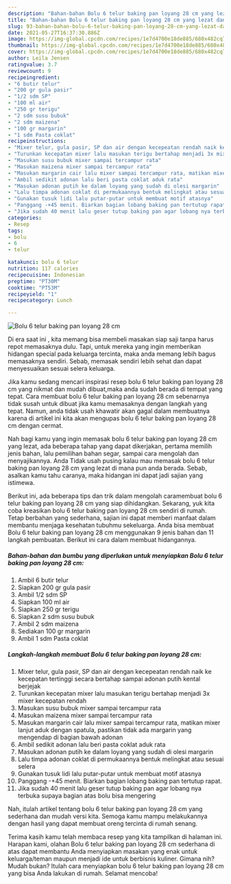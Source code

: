 ```yaml
---
description: "Bahan-bahan Bolu 6 telur baking pan loyang 28 cm yang lezat dan Mudah Dibuat"
title: "Bahan-bahan Bolu 6 telur baking pan loyang 28 cm yang lezat dan Mudah Dibuat"
slug: 93-bahan-bahan-bolu-6-telur-baking-pan-loyang-28-cm-yang-lezat-dan-mudah-dibuat
date: 2021-05-27T16:37:30.886Z
image: https://img-global.cpcdn.com/recipes/1e7d4700e18de885/680x482cq70/bolu-6-telur-baking-pan-loyang-28-cm-foto-resep-utama.jpg
thumbnail: https://img-global.cpcdn.com/recipes/1e7d4700e18de885/680x482cq70/bolu-6-telur-baking-pan-loyang-28-cm-foto-resep-utama.jpg
cover: https://img-global.cpcdn.com/recipes/1e7d4700e18de885/680x482cq70/bolu-6-telur-baking-pan-loyang-28-cm-foto-resep-utama.jpg
author: Leila Jensen
ratingvalue: 3.7
reviewcount: 9
recipeingredient:
- "6 butir telur"
- "200 gr gula pasir"
- "1/2 sdm SP"
- "100 ml air"
- "250 gr terigu"
- "2 sdm susu bubuk"
- "2 sdm maizena"
- "100 gr margarin"
- "1 sdm Pasta coklat"
recipeinstructions:
- "Mixer telur, gula pasir, SP dan air dengan kecepeatan rendah naik ke kecepatan tertinggi secara bertahap sampai adonan putih kental berjejak"
- "Turunkan kecepatan mixer lalu masukan terigu bertahap menjadi 3x mixer kecepatan rendah"
- "Masukan susu bubuk mixer sampai tercampur rata"
- "Masukan maizena mixer sampai tercampur rata"
- "Masukan margarin cair lalu mixer sampai tercampur rata, matikan mixer lanjut aduk dengan spatula, pastikan tidak ada margarin yang mengendap di bagian bawah adonan"
- "Ambil sedikit adonan lalu beri pasta coklat aduk rata"
- "Masukan adonan putih ke dalam loyang yang sudah di olesi margarin"
- "Lalu timpa adonan coklat di permukaannya bentuk melingkat atau sesuai selera"
- "Gunakan tusuk lidi lalu putar-putar untuk membuat motif atasnya"
- "Panggang -+45 menit. Biarkan bagian lobang baking pan tertutup rapat."
- "Jika sudah 40 menit lalu geser tutup baking pan agar lobang nya terbuka supaya bagian atas bolu bisa mengering"
categories:
- Resep
tags:
- bolu
- 6
- telur

katakunci: bolu 6 telur 
nutrition: 117 calories
recipecuisine: Indonesian
preptime: "PT30M"
cooktime: "PT53M"
recipeyield: "1"
recipecategory: Lunch

---
```



![Bolu 6 telur baking pan loyang 28 cm](https://img-global.cpcdn.com/recipes/1e7d4700e18de885/680x482cq70/bolu-6-telur-baking-pan-loyang-28-cm-foto-resep-utama.jpg)

Di era  saat ini , kita memang bisa membeli masakan siap saji tanpa harus repot memasaknya dulu. Tapi, untuk mereka yang ingin memberikan hidangan special pada keluarga tercinta, maka anda memang lebih bagus memasaknya sendiri. Sebab, memasak sendiri lebih sehat dan dapat menyesuaikan sesuai selera keluarga.

Jika kamu sedang mencari inspirasi resep bolu 6 telur baking pan loyang 28 cm yang nikmat dan mudah dibuat,maka anda sudah berada di tempat yang tepat. Cara membuat bolu 6 telur baking pan loyang 28 cm  sebenarnya tidak susah untuk dibuat jika kamu memasaknya dengan langkah yang tepat. Namun, anda tidak usah khawatir akan gagal dalam membuatnya 
karena di artikel ini kita akan mengupas bolu 6 telur baking pan loyang 28 cm dengan cermat.  



Nah bagi kamu yang ingin memasak bolu 6 telur baking pan loyang 28 cm yang lezat, ada beberapa tahap yang dapat dikerjakan, pertama memilih jenis bahan, lalu pemilihan bahan segar, sampai cara mengolah dan menyajikannya. Anda Tidak usah pusing kalau mau memasak bolu 6 telur baking pan loyang 28 cm yang lezat di mana pun anda berada. Sebab, asalkan kamu  tahu caranya, maka hidangan ini dapat jadi sajian yang istimewa.

Berikut ini, ada beberapa tips dan trik dalam mengolah caramembuat bolu 6 telur baking pan loyang 28 cm yang siap dihidangkan. Sekarang, yuk kita coba kreasikan bolu 6 telur baking pan loyang 28 cm sendiri di rumah. Tetap berbahan yang sederhana, sajian ini dapat memberi manfaat dalam membantu menjaga kesehatan tubuhmu sekeluarga. Anda bisa membuat Bolu 6 telur baking pan loyang 28 cm menggunakan 9 jenis bahan dan 11 langkah pembuatan. Berikut ini cara dalam membuat hidangannya.

<!--inarticleads1-->

##### Bahan-bahan dan bumbu yang diperlukan untuk menyiapkan Bolu 6 telur baking pan loyang 28 cm:

1. Ambil 6 butir telur
1. Siapkan 200 gr gula pasir
1. Ambil 1/2 sdm SP
1. Siapkan 100 ml air
1. Siapkan 250 gr terigu
1. Siapkan 2 sdm susu bubuk
1. Ambil 2 sdm maizena
1. Sediakan 100 gr margarin
1. Ambil 1 sdm Pasta coklat




<!--inarticleads2-->

##### Langkah-langkah membuat Bolu 6 telur baking pan loyang 28 cm:

1. Mixer telur, gula pasir, SP dan air dengan kecepeatan rendah naik ke kecepatan tertinggi secara bertahap sampai adonan putih kental berjejak
1. Turunkan kecepatan mixer lalu masukan terigu bertahap menjadi 3x mixer kecepatan rendah
1. Masukan susu bubuk mixer sampai tercampur rata
1. Masukan maizena mixer sampai tercampur rata
1. Masukan margarin cair lalu mixer sampai tercampur rata, matikan mixer lanjut aduk dengan spatula, pastikan tidak ada margarin yang mengendap di bagian bawah adonan
1. Ambil sedikit adonan lalu beri pasta coklat aduk rata
1. Masukan adonan putih ke dalam loyang yang sudah di olesi margarin
1. Lalu timpa adonan coklat di permukaannya bentuk melingkat atau sesuai selera
1. Gunakan tusuk lidi lalu putar-putar untuk membuat motif atasnya
1. Panggang -+45 menit. Biarkan bagian lobang baking pan tertutup rapat.
1. Jika sudah 40 menit lalu geser tutup baking pan agar lobang nya terbuka supaya bagian atas bolu bisa mengering




Nah, itulah artikel tentang  bolu 6 telur baking pan loyang 28 cm  yang sederhana dan mudah versi kita. Semoga kamu mampu melakukannya dengan hasil yang dapat membuat oreng tercinta di rumah senang. 

Terima kasih kamu telah membaca resep yang kita tampilkan di halaman ini. Harapan kami, olahan  Bolu 6 telur baking pan loyang 28 cm sederhana di atas dapat membantu Anda menyiapkan masakan yang enak untuk keluarga/teman maupun menjadi ide untuk berbisnis kuliner. Gimana nih? Mudah bukan? Itulah cara menyiapkan bolu 6 telur baking pan loyang 28 cm yang bisa Anda lakukan di rumah. Selamat mencoba!

